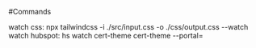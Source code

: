 #Commands


watch css:      npx tailwindcss -i ./src/input.css -o ./css/output.css --watch
watch hubspot:  hs watch cert-theme cert-theme --portal=<id>

